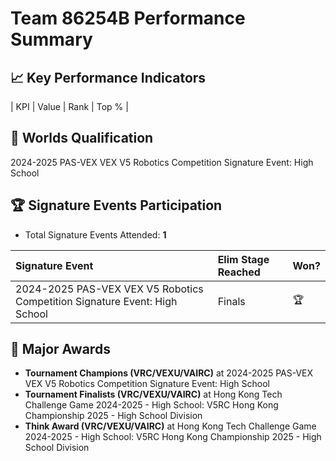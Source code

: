 # Team 86254B Performance Summary

## 📈 Key Performance Indicators
| KPI | Value | Rank | Top % |


## 🎯 Worlds Qualification
2024-2025 PAS-VEX VEX V5 Robotics Competition Signature Event: High School

## 🏆 Signature Events Participation
- Total Signature Events Attended: **1**

| Signature Event | Elim Stage Reached | Won? |
|:----------------|:-------------------|:----|
| 2024-2025 PAS-VEX VEX V5 Robotics Competition Signature Event: High School | Finals | 🏆 |


## 🥇 Major Awards
- **Tournament Champions (VRC/VEXU/VAIRC)** at 2024-2025 PAS-VEX VEX V5 Robotics Competition Signature Event: High School
- **Tournament Finalists (VRC/VEXU/VAIRC)** at Hong Kong Tech Challenge Game 2024-2025 - High School: V5RC Hong Kong Championship 2025 - High School Division
- **Think Award (VRC/VEXU/VAIRC)** at Hong Kong Tech Challenge Game 2024-2025 - High School: V5RC Hong Kong Championship 2025 - High School Division

